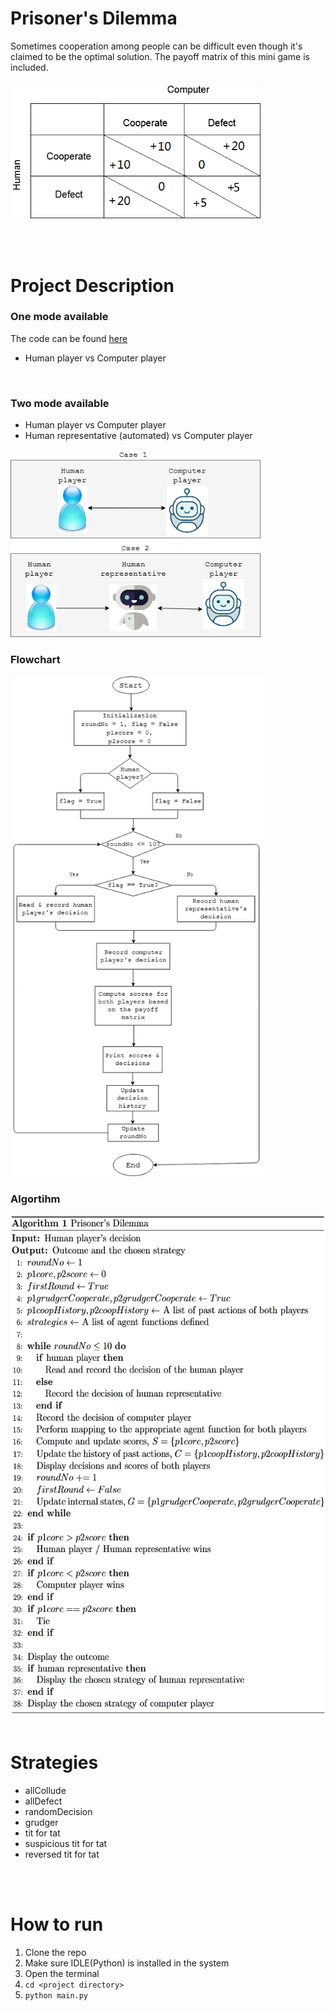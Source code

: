 # Prisoner's Dilemma
Sometimes cooperation among people can be difficult even though it's claimed to be the optimal solution. The payoff matrix of this mini game is included.  <br/><br/>
<img src="img/payoff.png" width=400>

<br/>
<br/>

# Project Description
### One mode available
The code can be found [here](https://github.com/Sins-Repo/PrisonersDilemma/blob/main/main.py)
* Human player vs Computer player

<br/>

### Two mode available
* Human player vs Computer player
* Human representative (automated) vs Computer player
<img src="img/case.png" width=400>

<br/>

### Flowchart
<img src="img/flowchart.png" height=800>

<br/>

### Algortihm
<img src="img/algo.png" height=800>

<br/>
<br/>

# Strategies 
* allCollude
* allDefect
* randomDecision
* grudger
* tit for tat
* suspicious tit for tat
* reversed tit for tat

<br/>
<br/>

# How to run
1. Clone the repo
2. Make sure IDLE(Python) is installed in the system
3. Open the terminal
4. `cd <project directory>`
5. `python main.py`
